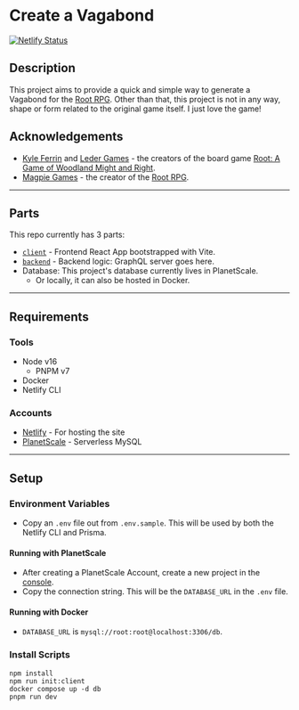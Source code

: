 # Create a Vagabond

[![Netlify Status](https://api.netlify.com/api/v1/badges/aa171ef2-cc08-4023-b732-81d4210e9af5/deploy-status)](https://app.netlify.com/sites/sam-create-a-vagabond/deploys)

## Description

This project aims to provide a quick and simple way to generate a Vagabond for the [Root RPG](https://magpiegames.com/pages/root-rpg).
Other than that, this project is not in any way, shape or form related to the original game itself. I just love the game!

## Acknowledgements

- [Kyle Ferrin](https://boardgamegeek.com/boardgameartist/65224/kyle-ferrin) and [Leder Games](https://ledergames.com/) - the creators of the board game [Root: A Game of Woodland Might and Right](https://ledergames.com/products/root-a-game-of-woodland-might-and-right).
- [Magpie Games](https://magpiegames.com) - the creator of the [Root RPG](https://magpiegames.com/pages/root-rpg).

---

## Parts

This repo currently has 3 parts:

- [`client`](./client/README.md) - Frontend React App bootstrapped with Vite.
- [`backend`](./backend/README.md) - Backend logic: GraphQL server goes here.
- Database: This project's database currently lives in PlanetScale.
  - Or locally, it can also be hosted in Docker.

---

## Requirements

### Tools

- Node v16
  - PNPM v7
- Docker
- Netlify CLI

### Accounts

- [Netlify](https://app.netlify.com) - For hosting the site
- [PlanetScale](https://app.planetscale.com) - Serverless MySQL

---

## Setup

### Environment Variables

- Copy an `.env` file out from `.env.sample`. This will be used by both the Netlify CLI and Prisma.

#### Running with PlanetScale

- After creating a PlanetScale Account, create a new project in the [console](https://app.planetscale.com).
- Copy the connection string. This will be the `DATABASE_URL` in the `.env` file.

#### Running with Docker

- `DATABASE_URL` is `mysql://root:root@localhost:3306/db`.

### Install Scripts

```shell
npm install
npm run init:client
docker compose up -d db
pnpm run dev
```
